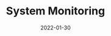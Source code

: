 ---
path: "/tutorials/linuxTools/systemMonitoring"
date: "2022-01-30"
title: "System Monitoring"
---